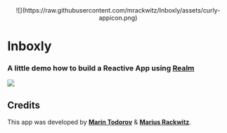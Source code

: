 <center>![](https://raw.githubusercontent.com/mrackwitz/Inboxly/assets/curly-appicon.png)</center>

# Inboxly
### A little demo how to build a **Reactive App** using [**Realm**](https://realm.io)

![](https://raw.githubusercontent.com/mrackwitz/Inboxly/assets/favorites.gif)

## Credits

This app was developed by [**Marin Todorov**](https://github.com/icanzilb) & [**Marius Rackwitz**](https://github.com/mrackwitz).